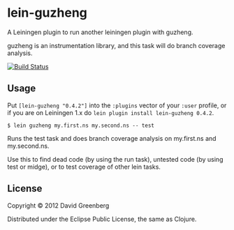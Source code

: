 # lein-guzheng

A Leiningen plugin to run another leiningen plugin with guzheng.

guzheng is an instrumentation library, and this task will do branch
coverage analysis.

[![Build Status](https://secure.travis-ci.org/dgrnbrg/lein-guzheng.png?branch=master)](http://travis-ci.org/dgrnbrg/lein-guzheng)

## Usage

Put `[lein-guzheng "0.4.2"]` into the `:plugins` vector of your
`:user` profile, or if you are on Leiningen 1.x do `lein plugin install
lein-guzheng 0.4.2`.

    $ lein guzheng my.first.ns my.second.ns -- test

Runs the test task and does branch coverage analysis on my.first.ns and my.second.ns.

Use this to find dead code (by using the run task), untested code (by using
test or midge), or to test coverage of other lein tasks.

## License

Copyright © 2012 David Greenberg

Distributed under the Eclipse Public License, the same as Clojure.
